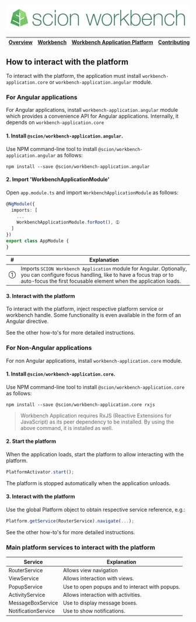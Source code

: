 ![SCION Workbench](/resources/site/logo/scion-workbench-banner.png)

[Overview][menu-overview] | [Workbench][menu-workbench] | [Workbench&nbsp;Application&nbsp;Platform][menu-workbench-application-platform] | [Contributing][menu-contributing] | [Changelog][menu-changelog] | [Sponsoring][menu-sponsoring] | [Links][menu-links]
|---|---|---|---|---|---|---|

## How to interact with the platform

To interact with the platform, the application must install `workbench-application.core` or `workbench-application.angular` module.

### For Angular applications
For Angular applications, install `workbench-application.angular` module which provides a convenience API for Angular applications. Internally, it depends on `workbench-application.core`

#### 1. Install `@scion/workbench-application.angular`.

Use NPM command-line tool to install `@scion/workbench-application.angular` as follows:

```
npm install --save @scion/workbench-application.angular
```

#### 2. Import 'WorkbenchApplicationModule'

Open `app.module.ts` and import `WorkbenchApplicationModule` as follows:

```typescript
@NgModule({
  imports: [
    ...
    WorkbenchApplicationModule.forRoot(), ➀
  ]
})
export class AppModule {
}
```

|#|Explanation|
|-|-|
|➀|Imports `SCION Workbench Application` module for Angular. Optionally, you can configure focus handling, like to have a focus trap or to auto-focus the first focusable element when the application loads.|

#### 3. Interact with the platform
To interact with the platform, inject respective platform service or workbench handle. Some functionality is even available in the form of an Angular directive.

See the other how-to's for more detailed instructions.

### For Non-Angular applications
For non Angular applications, install `workbench-application.core` module. 

#### 1. Install `@scion/workbench-application.core`.

Use NPM command-line tool to install `@scion/workbench-application.core` as follows:

```
npm install --save @scion/workbench-application.core rxjs
```
> Workbench Application requires RxJS (Reactive Extensions for JavaScript) as its peer dependency to be installed. By using the above command, it is installed as well.

#### 2. Start the platform

When the application loads, start the platform to allow interacting with the platform.

```typescript
PlatformActivator.start();
```

The platform is stopped automatically when the application unloads.

#### 3. Interact with the platform

Use the global Platform object to obtain respective service reference, e.g.:

```typescript 
Platform.getService(RouterService).navigate(...);
```

See the other how-to's for more detailed instructions.

### Main platform services to interact with the platform

|Service|Explanation|
|-|-|
|RouterService|Allows view navigation|
|ViewService|Allows interaction with views.|
|PopupService|Use to open popups and to interact with popups.|
|ActivityService|Allows interaction with activities.|
|MessageBoxService|Use to display message boxes.|
|NotificationService|Use to show notifications.|

[menu-overview]: /README.md
[menu-workbench]: /resources/site/workbench.md
[menu-workbench-application-platform]: /resources/site/workbench-application-platform.md
[menu-contributing]: /CONTRIBUTING.md
[menu-changelog]: /resources/site/changelog.md
[menu-sponsoring]: /resources/site/sponsors.md
[menu-links]: /resources/site/links.md